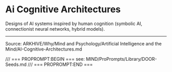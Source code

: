 # Ai Cognitive Architectures

Designs of AI systems inspired by human cognition (symbolic AI, connectionist neural networks, hybrid models).

---
Source: ARKHIVE/Why/Mind and Psychology/Artificial Intelligence and the Mind/AI-Cognitive-Architectures.md

/// === PROPROMPT:BEGIN ===
see: MIND/ProPrompts/Library/DOOR-Seeds.md
/// === PROPROMPT:END ===
